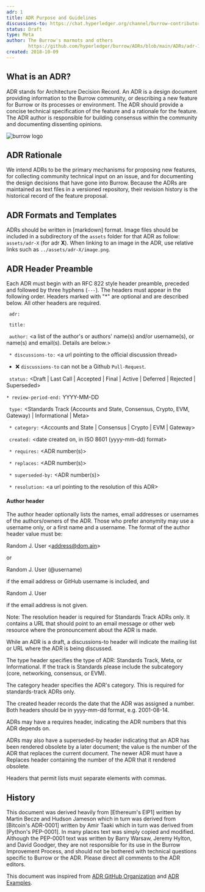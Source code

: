 ```yaml
---
adr: 1
title: ADR Purpose and Guidelines
discussions-to: https://chat.hyperledger.org/channel/burrow-contributors
status: Draft
type: Meta
author: The Burrow's marmots and others
        https://github.com/hyperledger/burrow/ADRs/blob/main/ADRs/adr-1.md
created: 2018-10-09
---
```


## What is an ADR?

ADR stands for Architecture Decision Record.
An ADR is a design document providing information to the Burrow community, or describing a new feature for Burrow or its processes or environment.
The ADR should provide a concise technical specification of the feature and a rationale for the feature.
The ADR author is responsible for building consensus within the community and documenting dissenting opinions.

![burrow logo](../assets/adr-1/burrow-logo.png)

## ADR Rationale

We intend ADRs to be the primary mechanisms for proposing new features, for collecting community technical input on an issue, and for documenting the design decisions that have gone into Burrow. Because the ADRs are maintained as text files in a versioned repository, their revision history is the historical record of the feature proposal.

## ADR Formats and Templates

ADRs should be written in [markdown] format.
Image files should be included in a subdirectory of the `assets` folder for that ADR as follow: `assets/adr-X` (for adr **X**). When linking to an image in the ADR, use relative links such as `../assets/adr-X/image.png`.

## ADR Header Preamble

Each ADR must begin with an RFC 822 style header preamble, preceded and followed by three hyphens (`---`). The headers must appear in the following order. Headers marked with "*" are optional and are described below. All other headers are required.

` adr:` <ADR number>

` title:` <ADR title>

` author:` <a list of the author's or authors' name(s) and/or username(s), or name(s) and email(s). Details are below.>

` * discussions-to:` \<a url pointing to the official discussion thread\>

 - :x: `discussions-to` can not be a Github `Pull-Request`.

` status:` <Draft | Last Call | Accepted | Final | Active | Deferred | Rejected | Superseded>

`* review-period-end:` YYYY-MM-DD

` type:` <Standards Track (Accounts and State, Consensus, Crypto, EVM, Gateway)  | Informational | Meta>

` * category:` <Accounts and State | Consensus | Crypto | EVM | Gateway>

` created:` <date created on, in ISO 8601 (yyyy-mm-dd) format>

` * requires:` <ADR number(s)>

` * replaces:` <ADR number(s)>

` * superseded-by:` <ADR number(s)>

` * resolution:` \<a url pointing to the resolution of this ADR\>

#### Author header

The author header optionally lists the names, email addresses or usernames of the authors/owners of the ADR. Those who prefer anonymity may use a username only, or a first name and a username. The format of the author header value must be:

Random J. User &lt;address@dom.ain&gt;

or

Random J. User (@username)

if the email address or GitHub username is included, and

Random J. User

if the email address is not given.

Note: The resolution header is required for Standards Track ADRs only. It contains a URL that should point to an email message or other web resource where the pronouncement about the ADR is made.

While an ADR is a draft, a discussions-to header will indicate the mailing list or URL where the ADR is being discussed.

The type header specifies the type of ADR: Standards Track, Meta, or Informational. If the track is Standards please include the subcategory (core, networking, consensus, or EVM).

The category header specifies the ADR's category. This is required for standards-track ADRs only.

The created header records the date that the ADR was assigned a number. Both headers should be in yyyy-mm-dd format, e.g. 2001-08-14.

ADRs may have a requires header, indicating the ADR numbers that this ADR depends on.

ADRs may also have a superseded-by header indicating that an ADR has been rendered obsolete by a later document; the value is the number of the ADR that replaces the current document. The newer ADR must have a Replaces header containing the number of the ADR that it rendered obsolete.

Headers that permit lists must separate elements with commas.

## History

This document was derived heavily from [Ethereum's EIP1] written by Martin Becze and Hudson Jameson which in turn was derived from [Bitcoin's ADR-0001] written by Amir Taaki which in turn was derived from [Python's PEP-0001]. In many places text was simply copied and modified. Although the PEP-0001 text was written by Barry Warsaw, Jeremy Hylton, and David Goodger, they are not responsible for its use in the Burrow Improvement Process, and should not be bothered with technical questions specific to Burrow or the ADR. Please direct all comments to the ADR editors.

This document was inspired from [ADR GitHub Organization](https://adr.github.io/) and [ADR Examples](https://github.com/joelparkerhenderson/architecture_decision_record).
